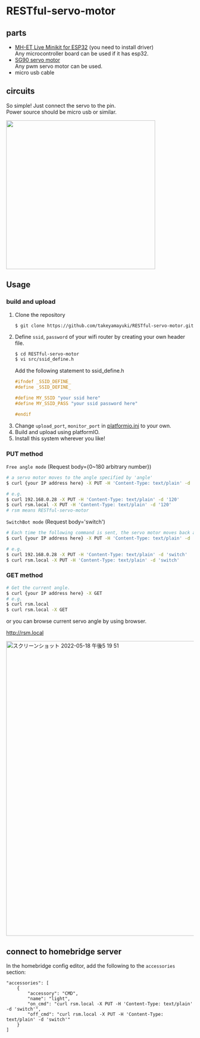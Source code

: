 # RESTful-servo-motor

## parts
- [MH-ET Live Minikit for ESP32](https://ja.aliexpress.com/item/32815530502.html?spm=a2g0o.order_list.0.0.1b65585aAj7Hnv&gatewayAdapt=glo2jpn) (you need to install driver)  
    Any microcontroller board can be used if it has esp32.
- [SG90 servo motor](https://akizukidenshi.com/catalog/g/gM-08761/)  
    Any pwm servo motor can be used.
- micro usb cable

## circuits
So simple! Just connect the servo to the pin.  
Power source should be micro usb or similar.  

<img src="https://user-images.githubusercontent.com/22733958/168075794-8cf3f79c-53e5-4f6f-a2a7-b740d3d8c2b2.png" width="400">


## Usage

### build and upload
1. Clone the repository
    ```
    $ git clone https://github.com/takeyamayuki/RESTful-servo-motor.git
    ```
2. Define `ssid`, `password` of your wifi router by creating your own header file.
    ```sh
    $ cd RESTful-servo-motor
    $ vi src/ssid_define.h
    ``` 
    Add the following statement to ssid_define.h
    ```cpp
    #ifndef _SSID_DEFINE_
    #define _SSID_DEFINE_

    #define MY_SSID "your ssid here"
    #define MY_SSID_PASS "your ssid password here"

    #endif
    ```
3. Change `upload_port`, `monitor_port` in [platformio.ini](platformio.ini) to your own.
4. Build and upload using platformIO.
5. Install this system wherever you like!  


### PUT method

`Free angle mode` (Request body={0~180 arbitrary number})

```sh
# a servo motor moves to the angle specified by 'angle'
$ curl {your IP address here} -X PUT -H 'Content-Type: text/plain' -d 'angle'

# e.g.
$ curl 192.168.0.28 -X PUT -H 'Content-Type: text/plain' -d '120'
$ curl rsm.local -X PUT -H 'Content-Type: text/plain' -d '120'
# rsm means RESTful-servo-motor
```

`SwitchBot mode` (Request body='switch')  

```sh
# Each time the following command is sent, the servo motor moves back and forth between angle and angle0
$ curl {your IP address here} -X PUT -H 'Content-Type: text/plain' -d 'switch'

# e.g.
$ curl 192.168.0.28 -X PUT -H 'Content-Type: text/plain' -d 'switch'
$ curl rsm.local -X PUT -H 'Content-Type: text/plain' -d 'switch'
```

### GET method

```sh
# Get the current angle.
$ curl {your IP address here} -X GET
# e.g.
$ curl rsm.local
$ curl rsm.local -X GET
```
or you can browse current servo angle by using browser.

http://rsm.local

<img width="792" alt="スクリーンショット 2022-05-18 午後5 19 51" src="https://user-images.githubusercontent.com/22733958/169011735-fc1e0e40-9b51-48f4-82f2-e8c700f44f8a.png">


## connect to homebridge server
In the homebridge config editor, add the following to the `accessories` section:
```
"accessories": [
    {
        "accessory": "CMD",
        "name": "light",
        "on_cmd": "curl rsm.local -X PUT -H 'Content-Type: text/plain' -d 'switch'",
        "off_cmd": "curl rsm.local -X PUT -H 'Content-Type: text/plain' -d 'switch'"
    }
]
```

